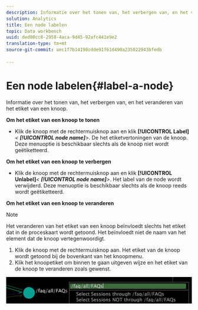 ```yaml
---
description: Informatie over het tonen van, het verbergen van, en het veranderen van het etiket van een knoop.
solution: Analytics
title: Een node labelen
topic: Data workbench
uuid: ded00cc8-2958-4aca-9d45-92afc441e9e2
translation-type: tm+mt
source-git-commit: aec1f7b14198cdde91f61d490a235022943bfedb

---
```



# Een node labelen{#label-a-node}

Informatie over het tonen van, het verbergen van, en het veranderen van het etiket van een knoop.

**Om het etiket van een knoop te tonen**

* Klik de knoop met de rechtermuisknop aan en klik **[!UICONTROL Label]***&lt; **[!UICONTROL node name]**>*. De het etiketvertoningen van de knoop. Deze menuoptie is beschikbaar slechts als de knoop niet wordt geëtiketteerd.

**Om het etiket van een knoop te verbergen**

* Klik de knoop met de rechtermuisknop aan en klik **[!UICONTROL Unlabel]***&lt; **[!UICONTROL node name]**>*. Het label van de node wordt verwijderd. Deze menuoptie is beschikbaar slechts als de knoop reeds wordt geëtiketteerd.

**Om het etiket van een knoop te veranderen**

>[!NOTE]
>
>Het veranderen van het etiket van een knoop beïnvloedt slechts het etiket dat in de proceskaart wordt getoond. Het beïnvloedt niet de naam van het element dat de knoop vertegenwoordigt.

1. Klik de knoop met de rechtermuisknop aan. Het etiket van de knoop wordt getoond bij de bovenkant van het knoopmenu.
1. Klik het knoopetiket om binnen te gaan uitgeven wijze en het etiket van de knoop te veranderen zoals gewenst.

![](assets/mnu_2DProcessMap_label.png)

